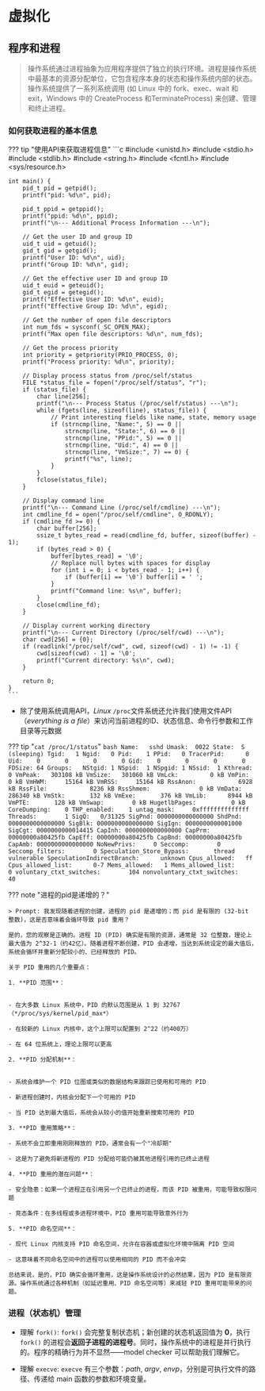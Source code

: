 # 虚拟化

## 程序和进程

> 操作系统通过进程抽象为应用程序提供了独立的执行环境。进程是操作系统中最基本的资源分配单位，它包含程序本身的状态和操作系统内部的状态。操作系统提供了一系列系统调用 (如 Linux 中的 fork、exec、wait 和 exit，Windows 中的 CreateProcess 和TerminateProcess) 来创建、管理和终止进程。

### 如何获取进程的基本信息


??? tip "使用API来获取进程信息"
    ```c
    #include <unistd.h>
    #include <stdio.h>
    #include <stdlib.h>
    #include <string.h>
    #include <fcntl.h>
    #include <sys/resource.h>

    int main() {
        pid_t pid = getpid();
        printf("pid: %d\n", pid);

        pid_t ppid = getppid();
        printf("ppid: %d\n", ppid);
        printf("\n--- Additional Process Information ---\n");
        
        // Get the user ID and group ID
        uid_t uid = getuid();
        gid_t gid = getgid();
        printf("User ID: %d\n", uid);
        printf("Group ID: %d\n", gid);
        
        // Get the effective user ID and group ID
        uid_t euid = geteuid();
        gid_t egid = getegid();
        printf("Effective User ID: %d\n", euid);
        printf("Effective Group ID: %d\n", egid);
        
        // Get the number of open file descriptors
        int num_fds = sysconf(_SC_OPEN_MAX);
        printf("Max open file descriptors: %d\n", num_fds);
        
        // Get the process priority
        int priority = getpriority(PRIO_PROCESS, 0);
        printf("Process priority: %d\n", priority);

        // Display process status from /proc/self/status
        FILE *status_file = fopen("/proc/self/status", "r");
        if (status_file) {
            char line[256];
            printf("\n--- Process Status (/proc/self/status) ---\n");
            while (fgets(line, sizeof(line), status_file)) {
                // Print interesting fields like name, state, memory usage
                if (strncmp(line, "Name:", 5) == 0 ||
                    strncmp(line, "State:", 6) == 0 ||
                    strncmp(line, "PPid:", 5) == 0 ||
                    strncmp(line, "Uid:", 4) == 0 ||
                    strncmp(line, "VmSize:", 7) == 0) {
                    printf("%s", line);
                }
            }
            fclose(status_file);
        }
        
        // Display command line
        printf("\n--- Command Line (/proc/self/cmdline) ---\n");
        int cmdline_fd = open("/proc/self/cmdline", O_RDONLY);
        if (cmdline_fd >= 0) {
            char buffer[256];
            ssize_t bytes_read = read(cmdline_fd, buffer, sizeof(buffer) - 1);
            if (bytes_read > 0) {
                buffer[bytes_read] = '\0';
                // Replace null bytes with spaces for display
                for (int i = 0; i < bytes_read - 1; i++) {
                    if (buffer[i] == '\0') buffer[i] = ' ';
                }
                printf("Command line: %s\n", buffer);
            }
            close(cmdline_fd);
        }
        
        // Display current working directory
        printf("\n--- Current Directory (/proc/self/cwd) ---\n");
        char cwd[256] = {0};
        if (readlink("/proc/self/cwd", cwd, sizeof(cwd) - 1) != -1) {
            cwd[sizeof(cwd) - 1] = '\0';
            printf("Current directory: %s\n", cwd);
        }
        
        return 0;
    }
    ```

- 除了使用系统调用API，*Linux* `/proc`文件系统还允许我们使用文件API（*everything is a file*）来访问当前进程的ID、状态信息、命令行参数和工作目录等元数据

??? tip "`cat /proc/1/status`"
    ```bash
    Name:   sshd
    Umask:  0022
    State:  S (sleeping)
    Tgid:   1
    Ngid:   0
    Pid:    1
    PPid:   0
    TracerPid:      0
    Uid:    0       0       0       0
    Gid:    0       0       0       0
    FDSize: 64
    Groups:  
    NStgid: 1
    NSpid:  1
    NSpgid: 1
    NSsid:  1
    Kthread:        0
    VmPeak:   303108 kB
    VmSize:   301060 kB
    VmLck:         0 kB
    VmPin:         0 kB
    VmHWM:     15164 kB
    VmRSS:     15164 kB
    RssAnon:            6928 kB
    RssFile:            8236 kB
    RssShmem:              0 kB
    VmData:   286340 kB
    VmStk:       132 kB
    VmExe:       376 kB
    VmLib:      8944 kB
    VmPTE:       128 kB
    VmSwap:        0 kB
    HugetlbPages:          0 kB
    CoreDumping:    0
    THP_enabled:    1
    untag_mask:     0xffffffffffffff
    Threads:        1
    SigQ:   0/31325
    SigPnd: 0000000000000000
    ShdPnd: 0000000000000000
    SigBlk: 0000000000000000
    SigIgn: 0000000000001000
    SigCgt: 0000000000014415
    CapInh: 0000000000000000
    CapPrm: 00000000a80425fb
    CapEff: 00000000a80425fb
    CapBnd: 00000000a80425fb
    CapAmb: 0000000000000000
    NoNewPrivs:     0
    Seccomp:        0
    Seccomp_filters:        0
    Speculation_Store_Bypass:       thread vulnerable
    SpeculationIndirectBranch:      unknown
    Cpus_allowed:   ff
    Cpus_allowed_list:      0-7
    Mems_allowed:   1
    Mems_allowed_list:      0
    voluntary_ctxt_switches:        104
    nonvoluntary_ctxt_switches:     40
    ```

??? note "进程的pid是递增的？" 

    > Prompt: 我发现随着进程的创建，进程的 pid 是递增的；而 pid 是有限的 (32-bit 整数)，这是否意味着会循环导致 pid 重用？

    是的，您的观察是正确的。进程 ID (PID) 确实是有限的资源，通常是 32 位整数，理论上最大值为 2^32-1（约42亿）。随着进程不断创建，PID 会递增，当达到系统设定的最大值后，系统会循环并重新分配较小的、已经释放的 PID。

    关于 PID 重用的几个重要点：

    1. **PID 范围**：

    
    - 在大多数 Linux 系统中，PID 的默认范围是从 1 到 32767（*/proc/sys/kernel/pid_max*）
    
    - 在较新的 Linux 内核中，这个上限可以配置到 2^22（约400万）
    
    - 在 64 位系统上，理论上限可以更高
    
    2. **PID 分配机制**：

    
    - 系统会维护一个 PID 位图或类似的数据结构来跟踪已使用和可用的 PID
    
    - 新进程创建时，内核会分配下一个可用的 PID
    
    - 当 PID 达到最大值后，系统会从较小的值开始重新搜索可用的 PID
    
    3. **PID 重用策略**：

    - 系统不会立即重用刚刚释放的 PID，通常会有一个"冷却期"
    
    - 这是为了避免将新进程的 PID 分配给可能仍被其他进程引用的已终止进程
    
    4. **PID 重用的潜在问题**：

    - 安全隐患：如果一个进程正在引用另一个已终止的进程，而该 PID 被重用，可能导致权限问题
    
    - 竞态条件：在多线程或多进程环境中，PID 重用可能导致意外行为
    
    5. **PID 命名空间**：

    - 现代 Linux 内核支持 PID 命名空间，允许在容器或虚拟化环境中隔离 PID 空间
    
    - 这意味着不同命名空间中的进程可以使用相同的 PID 而不会冲突
    
    总结来说，是的，PID 确实会循环重用，这是操作系统设计的必然结果，因为 PID 是有限资源。操作系统通过各种机制（如延迟重用、PID 命名空间等）来减轻 PID 重用可能带来的问题。

### 进程（状态机）管理

- 理解 `fork()`: `fork()` 会完整复制状态机；新创建的状态机返回值为 **0**，执行 `fork()` 的进程会**返回子进程的进程号**。同时，操作系统中的进程是并行执行的。程序的精确行为并不显然——model checker 可以帮助我们理解它。

- 理解 `execve`: `execve` 有三个参数：*path*, *argv*, *envp*，分别是可执行文件的路径、传递给 main 函数的参数和环境变量。

